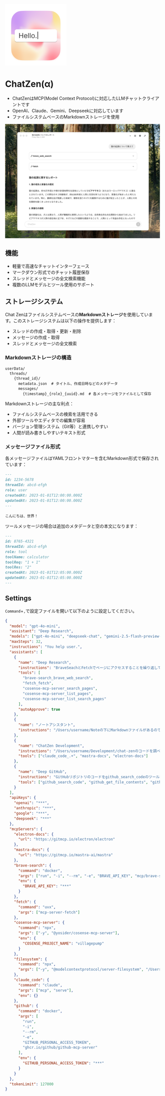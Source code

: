 <img alt="ChatZen" src="./build/icon.png" width="200">

# ChatZen(α)

- ChatZenはMCP(Model Context Protocol)に対応したLLMチャットクライアントです
- OpenAI、Claude、Gemini、Deepseekに対応しています
- ファイルシステムベースのMarkdownストレージを使用

![Screenshot](./docs/screenshot.png)

## 機能

- 軽量で高速なチャットインターフェース
- マークダウン形式でのチャット履歴保存
- スレッドとメッセージの全文検索機能
- 複数のLLMモデルとツール使用のサポート

## ストレージシステム

Chat Zenはファイルシステムベースの**Markdownストレージ**を使用しています。このストレージシステムは以下の操作を提供します：
- スレッドの作成・取得・更新・削除
- メッセージの作成・取得
- スレッドとメッセージの全文検索

### Markdownストレージの構造

```
userData/
  threads/
    {thread_id}/
      metadata.json  # タイトル、作成日時などのメタデータ
      messages/
        {timestamp}_{role}_{uuid}.md  # 各メッセージをファイルとして保存
```

Markdownストレージの主な利点：
- ファイルシステムベースの検索を活用できる
- 外部ツールやエディタでの編集が容易
- バージョン管理システム（Git等）と連携しやすい
- 人間が読み書きしやすいテキスト形式

### メッセージファイル形式

各メッセージファイルはYAMLフロントマターを含むMarkdown形式で保存されています：

```markdown
---
id: 1234-5678
threadId: abcd-efgh
role: user
createdAt: 2023-01-01T12:00:00.000Z
updatedAt: 2023-01-01T12:00:00.000Z
---

こんにちは、世界！
```

ツールメッセージの場合は追加のメタデータと空の本文になります：

```markdown
---
id: 8765-4321
threadId: abcd-efgh
role: tool
toolName: calculator
toolReq: "1 + 1"
toolRes: "2"
createdAt: 2023-01-01T12:05:00.000Z
updatedAt: 2023-01-01T12:05:00.000Z
---

```

## Settings

`Command`+`,`で設定ファイルを開いて以下のように設定してください。

```json
{
  "model": "gpt-4o-mini",
  "assistant": "Deep Research",
  "models": ["gpt-4o-mini", "deepseek-chat", "gemini-2.5-flash-preview-04-17"],
  "maxSteps": 32,
  "instructions": "You help user.",
  "assistants": [
    {
      "name": "Deep Research",
      "instructions": "BraveSeachとFetchでページにアクセスすることを繰り返してあらゆる情報を集めて結果を長文のレポートでまとめてください。",
      "tools": [
        "brave-search_brave_web_search",
        "fetch_fetch",
        "cosense-mcp-server_search_pages",
        "cosense-mcp-server_list_pages",
        "cosense-mcp-server_list_search_pages"
      ],
      "autoApprove": true
    },
    {
      "name": "ノートアシスタント",
      "instructions": "/Users/username/Noteの下にMarkdownファイルがあるのでユーザーの指示に従いそのファイル群を読み書きしてください。"
    },
    {
      "name": "ChatZen Development",
      "instructions": "/Users/username/Development/chat-zenのコードを調べてユーザーの指示に従ってコーディングしてください。必要に応じてライブラリの仕様を参照してください。",
      "tools": ["claude_code_.+", "mastra-docs", "electron-docs"]
    },
    {
      "name": "Deep GitHub",
      "instructions": "GitHubリポジトリのコードをgithub_search_codeのツール利用を何回も繰り返すことでじっくりと調査してください。それを元にユーザーの質問に答えてください",
      "tools": ["github_search_code", "github_get_file_contents", "github_search_repositories"]
    }
  ],
  "apiKeys": {
    "openai": "***",
    "anthropic": "***",
    "google": "***",
    "deepseek": "***"
  },
  "mcpServers": {
    "electron-docs": {
      "url": "https://gitmcp.io/electron/electron"
    },
    "mastra-docs": {
      "url": "https://gitmcp.io/mastra-ai/mastra"
    },
    "brave-search": {
      "command": "docker",
      "args": ["run", "-i", "--rm", "-e", "BRAVE_API_KEY", "mcp/brave-search"],
      "env": {
        "BRAVE_API_KEY": "***"
      }
    },
    "fetch": {
      "command": "uvx",
      "args": ["mcp-server-fetch"]
    },
    "cosense-mcp-server": {
      "command": "npx",
      "args": ["-y", "@yosider/cosense-mcp-server"],
      "env": {
        "COSENSE_PROJECT_NAME": "villagepump"
      }
    },
    "filesystem": {
      "command": "npx",
      "args": ["-y", "@modelcontextprotocol/server-filesystem", "/Users/username/Note"]
    },
    "claude_code": {
      "command": "claude",
      "args": ["mcp", "serve"],
      "env": {}
    },
    "github": {
      "command": "docker",
      "args": [
        "run",
        "-i",
        "--rm",
        "-e",
        "GITHUB_PERSONAL_ACCESS_TOKEN",
        "ghcr.io/github/github-mcp-server"
      ],
      "env": {
        "GITHUB_PERSONAL_ACCESS_TOKEN": "***"
      }
    }
  },
  "tokenLimit": 127000
}
```
